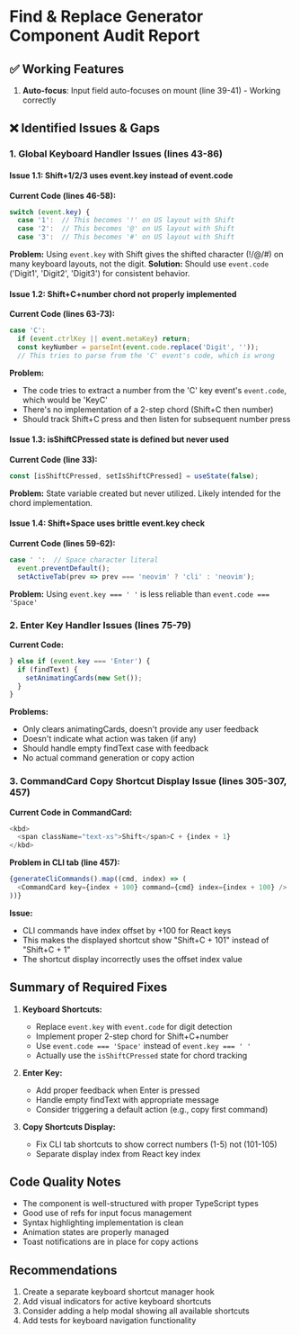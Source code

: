 # Find & Replace Generator Component Audit Report

## ✅ Working Features

1. **Auto-focus**: Input field auto-focuses on mount (line 39-41) - Working correctly

## ❌ Identified Issues & Gaps

### 1. Global Keyboard Handler Issues (lines 43-86)

#### Issue 1.1: Shift+1/2/3 uses event.key instead of event.code
**Current Code (lines 46-58):**
```typescript
switch (event.key) {
  case '1':  // This becomes '!' on US layout with Shift
  case '2':  // This becomes '@' on US layout with Shift  
  case '3':  // This becomes '#' on US layout with Shift
```
**Problem:** Using `event.key` with Shift gives the shifted character (!/@/#) on many keyboard layouts, not the digit.
**Solution:** Should use `event.code` ('Digit1', 'Digit2', 'Digit3') for consistent behavior.

#### Issue 1.2: Shift+C+number chord not properly implemented
**Current Code (lines 63-73):**
```typescript
case 'C':
  if (event.ctrlKey || event.metaKey) return;
  const keyNumber = parseInt(event.code.replace('Digit', ''));
  // This tries to parse from the 'C' event's code, which is wrong
```
**Problem:** 
- The code tries to extract a number from the 'C' key event's `event.code`, which would be 'KeyC'
- There's no implementation of a 2-step chord (Shift+C then number)
- Should track Shift+C press and then listen for subsequent number press

#### Issue 1.3: isShiftCPressed state is defined but never used
**Current Code (line 33):**
```typescript
const [isShiftCPressed, setIsShiftCPressed] = useState(false);
```
**Problem:** State variable created but never utilized. Likely intended for the chord implementation.

#### Issue 1.4: Shift+Space uses brittle event.key check
**Current Code (lines 59-62):**
```typescript
case ' ':  // Space character literal
  event.preventDefault();
  setActiveTab(prev => prev === 'neovim' ? 'cli' : 'neovim');
```
**Problem:** Using `event.key === ' '` is less reliable than `event.code === 'Space'`

### 2. Enter Key Handler Issues (lines 75-79)

**Current Code:**
```typescript
} else if (event.key === 'Enter') {
  if (findText) {
    setAnimatingCards(new Set());
  }
}
```
**Problems:**
- Only clears animatingCards, doesn't provide any user feedback
- Doesn't indicate what action was taken (if any)
- Should handle empty findText case with feedback
- No actual command generation or copy action

### 3. CommandCard Copy Shortcut Display Issue (lines 305-307, 457)

**Current Code in CommandCard:**
```typescript
<kbd>
  <span className="text-xs">Shift</span>C + {index + 1}
</kbd>
```

**Problem in CLI tab (line 457):**
```typescript
{generateCliCommands().map((cmd, index) => (
  <CommandCard key={index + 100} command={cmd} index={index + 100} />
))}
```
**Issue:** 
- CLI commands have index offset by +100 for React keys
- This makes the displayed shortcut show "Shift+C + 101" instead of "Shift+C + 1"
- The shortcut display incorrectly uses the offset index value

## Summary of Required Fixes

1. **Keyboard Shortcuts:**
   - Replace `event.key` with `event.code` for digit detection
   - Implement proper 2-step chord for Shift+C+number
   - Use `event.code === 'Space'` instead of `event.key === ' '`
   - Actually use the `isShiftCPressed` state for chord tracking

2. **Enter Key:**
   - Add proper feedback when Enter is pressed
   - Handle empty findText with appropriate message
   - Consider triggering a default action (e.g., copy first command)

3. **Copy Shortcuts Display:**
   - Fix CLI tab shortcuts to show correct numbers (1-5) not (101-105)
   - Separate display index from React key index

## Code Quality Notes

- The component is well-structured with proper TypeScript types
- Good use of refs for input focus management
- Syntax highlighting implementation is clean
- Animation states are properly managed
- Toast notifications are in place for copy actions

## Recommendations

1. Create a separate keyboard shortcut manager hook
2. Add visual indicators for active keyboard shortcuts
3. Consider adding a help modal showing all available shortcuts
4. Add tests for keyboard navigation functionality
